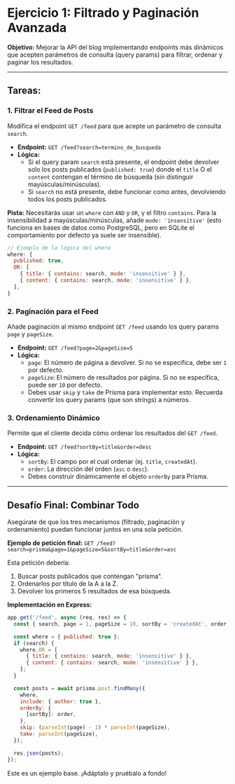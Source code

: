 # Ejercicio 1: Filtrado y Paginación Avanzada

**Objetivo:** Mejorar la API del blog implementando endpoints más dinámicos que acepten parámetros de consulta (query params) para filtrar, ordenar y paginar los resultados.

---

## Tareas:

### 1. Filtrar el Feed de Posts

Modifica el endpoint `GET /feed` para que acepte un parámetro de consulta `search`.

- **Endpoint:** `GET /feed?search=termino_de_busqueda`
- **Lógica:**
    - Si el query param `search` está presente, el endpoint debe devolver solo los posts publicados (`published: true`) donde el `title` O el `content` contengan el término de búsqueda (sin distinguir mayúsculas/minúsculas).
    - Si `search` no está presente, debe funcionar como antes, devolviendo todos los posts publicados.

**Pista:** Necesitarás usar un `where` con `AND` y `OR`, y el filtro `contains`. Para la insensibilidad a mayúsculas/minúsculas, añade `mode: 'insensitive'` (esto funciona en bases de datos como PostgreSQL, pero en SQLite el comportamiento por defecto ya suele ser insensible).

```javascript
// Ejemplo de la lógica del where
where: {
  published: true,
  OR: [
    { title: { contains: search, mode: 'insensitive' } },
    { content: { contains: search, mode: 'insensitive' } },
  ],
}
```

### 2. Paginación para el Feed

Añade paginación al mismo endpoint `GET /feed` usando los query params `page` y `pageSize`.

- **Endpoint:** `GET /feed?page=2&pageSize=5`
- **Lógica:**
    - `page`: El número de página a devolver. Si no se especifica, debe ser `1` por defecto.
    - `pageSize`: El número de resultados por página. Si no se especifica, puede ser `10` por defecto.
    - Debes usar `skip` y `take` de Prisma para implementar esto. Recuerda convertir los query params (que son strings) a números.

### 3. Ordenamiento Dinámico

Permite que el cliente decida cómo ordenar los resultados del `GET /feed`.

- **Endpoint:** `GET /feed?sortBy=title&order=desc`
- **Lógica:**
    - `sortBy`: El campo por el cual ordenar (ej. `title`, `createdAt`).
    - `order`: La dirección del orden (`asc` o `desc`).
    - Debes construir dinámicamente el objeto `orderBy` para Prisma.

---

## Desafío Final: Combinar Todo

Asegúrate de que los tres mecanismos (filtrado, paginación y ordenamiento) puedan funcionar juntos en una sola petición.

**Ejemplo de petición final:**
`GET /feed?search=prisma&page=1&pageSize=5&sortBy=title&order=asc`

Esta petición debería:
1.  Buscar posts publicados que contengan "prisma".
2.  Ordenarlos por título de la A a la Z.
3.  Devolver los primeros 5 resultados de esa búsqueda.

**Implementación en Express:**

```javascript
app.get('/feed', async (req, res) => {
  const { search, page = 1, pageSize = 10, sortBy = 'createdAt', order = 'desc' } = req.query;

  const where = { published: true };
  if (search) {
    where.OR = [
      { title: { contains: search, mode: 'insensitive' } },
      { content: { contains: search, mode: 'insensitive' } },
    ];
  }

  const posts = await prisma.post.findMany({
    where,
    include: { author: true },
    orderBy: {
      [sortBy]: order,
    },
    skip: (parseInt(page) - 1) * parseInt(pageSize),
    take: parseInt(pageSize),
  });

  res.json(posts);
});
```
Este es un ejemplo base. ¡Adáptalo y pruébalo a fondo!
